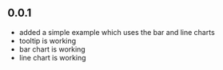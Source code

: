 ## 0.0.1

* added a simple example which uses the bar and line charts
* tooltip is working
* bar chart is working
* line chart is working

